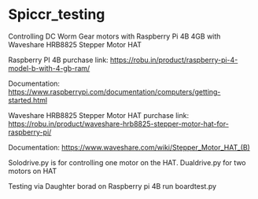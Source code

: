 # Spiccr_testing
Controlling DC Worm Gear motors with Raspberry Pi 4B 4GB with Waveshare HRB8825 Stepper Motor HAT

Raspberry PI 4B
purchase link: https://robu.in/product/raspberry-pi-4-model-b-with-4-gb-ram/

Documentation: https://www.raspberrypi.com/documentation/computers/getting-started.html


Waveshare HRB8825 Stepper Motor HAT
purchase link: https://robu.in/product/waveshare-hrb8825-stepper-motor-hat-for-raspberry-pi/

Documentation: https://www.waveshare.com/wiki/Stepper_Motor_HAT_(B)


Solodrive.py is for controlling one motor on the HAT.
Dualdrive.py for two motors on HAT


Testing via Daughter borad on Raspberry pi 4B
run boardtest.py
